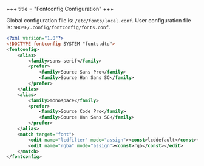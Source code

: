 +++
title = "Fontconfig Configuration"
+++

Global configuration file is: `/etc/fonts/local.conf`. User configuration file is: `$HOME/.config/fontconfig/fonts.conf`.

```xml
<?xml version="1.0"?>
<!DOCTYPE fontconfig SYSTEM "fonts.dtd">
<fontconfig>
    <alias>
        <family>sans-serif</family>
        <prefer>
            <family>Source Sans Pro</family>
            <family>Source Han Sans SC</family>
        </prefer>
    </alias>
    <alias>
        <family>monospace</family>
        <prefer>
            <family>Source Code Pro</family>
            <family>Source Han Sans SC</family>
        </prefer>
    </alias>
    <match target="font">
        <edit name="lcdfilter" mode="assign"><const>lcddefault</const></edit>
        <edit name="rgba" mode="assign"><const>rgb</const></edit>
    </match>
</fontconfig>
```
